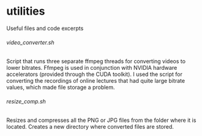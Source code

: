 # utilities
Useful files and code excerpts
###### video_converter.sh
Script that runs three separate ffmpeg threads for converting videos to lower bitrates. Ffmpeg is used in conjunction with NVIDIA hardware accelerators (provided through the CUDA toolkit). I used the script for converting the recordings of online lectures that had quite large bitrate values, which made file storage a problem.
###### resize_comp.sh
Resizes and compresses all the PNG or JPG files from the folder where it is located. Creates a new directory where converted files are stored.
